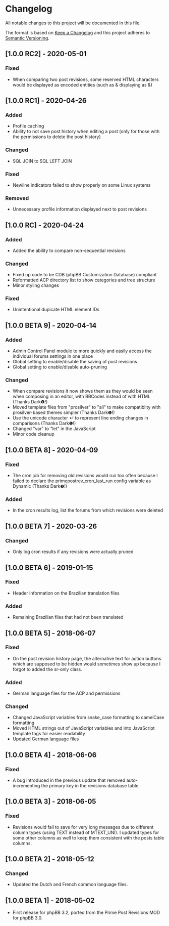 # Changelog
All notable changes to this project will be documented in this file.

The format is based on [Keep a Changelog](http://keepachangelog.com/en/1.0.0/)
and this project adheres to [Semantic Versioning](http://semver.org/spec/v2.0.0.html).

## [1.0.0 RC2] - 2020-05-01
### Fixed
- When comparing two post revisions, some reserved HTML characters would be displayed as encoded entities (such as & displaying as &amp;)

## [1.0.0 RC1] - 2020-04-26
### Added
- Profile caching
- Ability to not save post history when editing a post (only for those with the permissions to delete the post history)

### Changed
- SQL JOIN to SQL LEFT JOIN

### Fixed
- Newline indicators failed to show properly on some Linux systems

### Removed
- Unnecessary profile information displayed next to post revisions

## [1.0.0 RC] - 2020-04-24
### Added
- Added the ability to compare non-sequential revisions

### Changed
- Fixed up code to be CDB (phpBB Customization Database) compliant
- Reformatted ACP directory list to show categories and tree structure
- Minor styling changes

### Fixed
- Unintentional dupicate HTML element IDs

## [1.0.0 BETA 9] - 2020-04-14
### Added
- Admin Control Panel module to more quickly and easily access the individual forums settings in one place
- Global setting to enable/disable the saving of post revisions
- Global setting to enable/disable auto-pruning

### Changed
- When compare revisions it now shows them as they would be seen when composing in an editor, with BBCodes instead of with HTML (Thanks Dark❶!)
- Moved template files from "prosilver" to "all" to make compatiblity with prosilver-based themes simpler (Thanks Dark❶!)
- Use the unicode character ↵ to represent line ending changes in comparisons (Thanks Dark❶!)
- Changed "var" to "let" in the JavaScript
- Minor code cleanup

## [1.0.0 BETA 8] - 2020-04-09
### Fixed
- The cron job for removing old revisions would run too often because I failed to declare the primepostrev_cron_last_run config variable as Dynamic (Thanks Dark❶!)

### Added
- In the cron results log, list the forums from which revisions were deleted

## [1.0.0 BETA 7] - 2020-03-26
### Changed
- Only log cron results if any revisions were actually pruned

## [1.0.0 BETA 6] - 2019-01-15
### Fixed
- Header information on the Brazilian translation files

### Added
- Remaining Brazilian files that had not been translated

## [1.0.0 BETA 5] - 2018-06-07
### Fixed
- On the post revision history page, the alternative text for action buttons which are supposed to be hidden would sometimes show up because I forgot to added the sr-only class.

### Added
- German language files for the ACP and permissions

### Changed
- Changed JavaScript variables from snake_case formatting to camelCase formatting
- Moved HTML strings out of JavaScript variables and into JavaScript template tags for easier readability
- Updated German language files

## [1.0.0 BETA 4] - 2018-06-06
### Fixed
- A bug introduced in the previous update that removed auto-incrementing the primary key in the revisions database table.

## [1.0.0 BETA 3] - 2018-06-05
### Fixed
- Revisions would fail to save for very long messages due to different column types (using TEXT instead of MTEXT_UNI). I updated types for some other columns as well to keep them consistent with the posts table columns.

## [1.0.0 BETA 2] - 2018-05-12
### Changed
- Updated the Dutch and French common language files.

## [1.0.0 BETA 1] - 2018-05-02
- First release for phpBB 3.2, ported from the Prime Post Revisions MOD for phpBB 3.0.